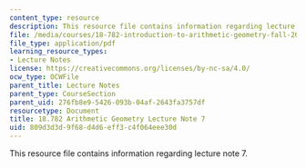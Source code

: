 ```yaml
---
content_type: resource
description: This resource file contains information regarding lecture note 7.
file: /media/courses/18-782-introduction-to-arithmetic-geometry-fall-2013/809d3d3d9f68d4d6eff3c4f064eee30d_MIT18_782F13_lec7.pdf
file_type: application/pdf
learning_resource_types:
- Lecture Notes
license: https://creativecommons.org/licenses/by-nc-sa/4.0/
ocw_type: OCWFile
parent_title: Lecture Notes
parent_type: CourseSection
parent_uid: 276fb8e9-5426-093b-04af-2643fa3757df
resourcetype: Document
title: 18.782 Arithmetic Geometry Lecture Note 7
uid: 809d3d3d-9f68-d4d6-eff3-c4f064eee30d
---
```

This resource file contains information regarding lecture note 7.